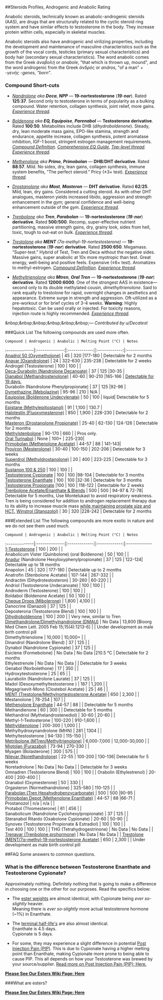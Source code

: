 ##Steroids Profiles, Androgenic and Anabolic Rating

Anabolic steroids, technically known as anabolic-androgenic steroids (AAS), are drugs that are structurally related to the cyclic steroid ring system and have similar effects to testosterone in the body. They increase protein within cells, especially in skeletal muscles. 

Anabolic steroids also have androgenic and virilizing properties, including the development and maintenance of masculine characteristics such as the growth of the vocal cords, testicles (primary sexual characteristics) and body hair (secondary sexual characteristics). The word anabolic comes from the Greek *ἀναβολή* or *anabole*, "that which is thrown up, mound", and the word androgenic from the Greek *ἀνδρός* or *andros*, "of a man" + -*γενής* -*genes*, *“born”*.

### Compound Short-cuts

* [*Nandrolone*](https://www.reddit.com/r/steroids/wiki/deca_durabolin) *aka* ***Deca***, ***NPP*** — **19-nortestosterone** (***19***\-***nor***). Rated **125**:**37**. Second only to testosterone in terms of popularity as a bulking compound. Water retention, collagen synthesis, joint relief, more gains. [*Experience thread*](https://www.reddit.com/r/steroids/comments/8ako42/compound_experience_saturday_nandrolone_deca_npp/)*.*

* [*Boldenone*](https://www.reddit.com/r/steroids/wiki/equipoise) *aka* ***EQ, Equipoise***, ***Parenabol*** — **Testosterone derivative**. Rated **100**:**50**. Metabolites include DHB (*dihydroboldenone*). Steady, dry, lean moderate mass gains, EPO-like stamina, strength and endurance,  appetite increase, collagen synthesis, potent aromatase inhibition, IGF-1 boost, stringent estrogen management requirements. [*Compound Definition*](https://www.reddit.com/r/steroids/wiki/equipoise). [*Comprehensive EQ Guide*](https://www.reddit.com/r/steroids/comments/f493l2/daily_ask_anything_20200215/fhqyyqr/), [*Top-level thread*](https://www.reddit.com/r/steroids/comments/f5aw0b/discussion_eq_equipoise_estrogen_and_ai_effects/)*.* [*Experience thread*](https://www.reddit.com/r/steroids/comments/854ntj/compound_experience_saturday_boldenone_eq/)*.*

* [*Methenolone*](https://www.reddit.com/r/steroids/wiki/primobolan) *aka* ***Primo***, ***Primobolan*** — **DHB**/**DHT derivative**. Rated **88**:**57**.  Mild. No sides, dry, lean gains,  collagen synthesis, immune system benefits, “The perfect steroid.” Pricy (±3× test). [*Experience thread*](https://www.reddit.com/r/steroids/comments/9hzn60/compound_experience_saturday_primo_methenolone/)*.*

* [*Drostanolone*](https://www.reddit.com/r/steroids/wiki/masteron) *aka* ***Mast***, ***Masteron*** — **DHT derivative**. Rated **62**/**25**. Mild, lean, dry gains. Considered a cutting steroid. As with other DHT analogues, masteron yields increased libido, aggression and strength enhancement in the gym; general confidence and well-being enhancement outside of the gym. [*Experience thread*](https://www.reddit.com/r/steroids/comments/9dz2ps/compound_experience_saturday_masteron/)*.*

* [*Trenbolone*](/r/steroids/wiki/trenbolone) *aka* ***Tren***, ***Parabolan*** — **19-nortestosterone** (***19***\-***nor***) **derivative**. Rated **500**/**500**. Recomp, super-effective nutrient partitioning, massive strength gains, dry, grainy look, sides from hell, toxic, tough to out-eat on bulk. [*Experience thread*](https://www.reddit.com/r/steroids/comments/8oboj2/compound_experience_sunday_trenbolone_aka_tren/)*.*

* [*Trestolone*](https://www.reddit.com/r/steroids/comments/fxrzrb/daily_ask_anything_20200409/fmyx6iv) *aka* ***MENT*** *(7α-methyl-19-nortestosterone)* — **19-nortestosterone** (***19***\-***nor***) **derivative**. Rated **2500**:**650**. Megamass. “Super-test.” Hybrid of Test, Tren and Deca without the negative sides. Massive gains, super anabolic at 10x more myotropic than test. Great energy, well-being and positive feels. Expensive (±6× test). Aromatizes to methyl-estrogen. [*Compound Definition*](https://www.reddit.com/r/steroids/comments/fxrzrb/daily_ask_anything_20200409/fmyx6iv). [*Experience thread*](https://www.reddit.com/r/steroids/comments/86t5st/compound_experience_saturday_trestolone_trest_ment/)*.*

* [*Methyltrienolone*](https://www.reddit.com/r/steroids/wiki/compounds/methyltrienolone) *aka* ***Mtren***, ***Oral Tren*** — **19-nortestosterone** (***19***\-***nor***) **derivative**. Rated **12000**:**6000**. One of the strongest AAS in existence—second only to its double methylated cousin, *dimethyltrienolone*. Said to rank equally to trestolone for rapid, overnight changes in aesthetics and appearance. Extreme surge in strength and aggression. Oft-utilized as a pre-workout or for brief cycles of 3-4 weeks. **Warning**: Highly hepatotoxic. Can be used orally or injected. For toxicity reasons, injection route is highly recommended. [*Experience thread*](https://www.reddit.com/r/steroids/comments/9g59y3/compound_experience_saturday_metribolone/)*.*

&amp;nbsp;&amp;nbsp;&amp;nbsp;&amp;nbsp;&amp;nbsp;&amp;nbsp;*— Contributed by u/Decatest*

###Quick List
The following compounds are used more often.

	Compound | Androgenic | Anabolic | Melting Point (°C) | Notes   
:--------------|:--------------:|:-------------:|:-------------:|:-------------   
[Anadrol 50 (Oxymetholone)](/r/steroids/wiki/anadrol) | 45 | 320 |177-180 | Detectable for 2 months   
[Anavar (Oxandrolone)](/r/steroids/wiki/anavar) | 24 | 322-630 | 235-238 | Detectable for 2 weeks   
Androgel (Testosterone) | 100 | 100 | |   
[Deca-Durabolin (Nandrolone Decanoate)](/r/steroids/wiki/deca_durabolin) | 37 | 125 |30-35 |   
[Dianabol (Methandrostenolone)](/r/steroids/wiki/dianabol) | 40-60 | 90-210 |165-166 | [Detectable for 19 days.](http://www.ncbi.nlm.nih.gov/pubmed/16804957)   
Durabolin (Nandrolone Phenylpropionate) | 37 | 125 |92-96 |   
[Dymethazine (Mebolazine)](/r/steroids/wiki/dymethazine) | 95-96 | 210 | N/A |   
[Equipoise (Boldenone Undecylenate)](/r/steroids/wiki/equipoise) | 50 | 100 | liquid| Detectable for 5 months   
[Epistane (Methylepitiostanol)](/r/steroids/wiki/epitiostanol) | 91 | 1,100 | 130.7 |   
[Halotestin (Fluoxymesterone)](/r/steroids/wiki/halotestin) | 850 | 1,900 | 228-230 | Detectable for 2 months   
[Masteron (Drostanolone Propionate)](/r/steroids/wiki/masteron) | 25-40 | 62-130 | 124-126 | Detectable for 2 months   
[Methylstenbolone](http://www.reddit.com/r/steroids/wiki/compounds/methylstenbolone) | 90-170 | 660  | | Pros only.    
[Oral Turinabol](/r/steroids/wiki/turinabol) | None | 100+ | 225-230|   
[Primobolan (Methenolone Acetate)](/r/steroids/wiki/primobolan) | 44-57 | 88 | 141-143|   
[Proviron (Mesterolone)](/r/steroids/wiki/proviron) | 30-40 | 100-150 | 202-206 | Detectable for 3 weeks   
[Superdrol (Methyldrostanolone)](/r/steroids/wiki/gear/methasterone) | 20 | 400 | 223-225 | Detectable for 3 months   
[Sustanon 100 &amp; 250](/r/steroids/wiki/sustanon_250) | 100 | 100 | |   
[Testosterone Cypionate](/r/steroids/wiki/testosterone_cypionate) | 100 | 100 |98-104 | Detectable for 3 months   
[Testosterone Enanthate](/r/steroids/wiki/testosterone_enanthate) | 100 | 100 |32-36 | Detectable for 3 months   
[Testosterone Propionate](/r/steroids/wiki/testosterone_propionate) |100 | 100  | 118-122 | Detectable for 2 weeks   
[Trenbolone Acetate/Enanthate &amp; Blends](/r/steroids/wiki/trenbolone) | 500 | 500 | 94-97 &amp; 72-78| Detectable for 5 months, Use Montelukast to avoid respiratory weakness. Tren is being considered for addition to androgen replacement therapy due to its ability to increase muscle mass [while maintaining prostate size and HCT.](http://www.ncbi.nlm.nih.gov/pubmed/21266670) 
[Winstrol (Stanozolol)](/r/steroids/wiki/winstrol) | 30 | 320 |228-242 | Detectable for 2 months  

###Extended List
The following compounds are more exotic in nature and we do not see them used much.


	Compound | Androgenic | Anabolic | Melting Point (°C) | Notes   
:--------------|:--------------:|:-------------:|:-------------:|:-------------   
[1-Testosterone](/r/steroids/wiki/compounds/dihydroboldenone) | 100 | 200 | |  
Anabolicum Vister (Quinbolone) (oral Boldenone) | 50 | 100 | |     
[Anadur](http://www.reddit.com/r/steroids/wiki/compounds/anadur) (Nandrolone Hexyloxyphenylpropionate) | 37 | 125 | 122-124| Detectable up to 18 months   
Anapolon | 45  | 320  | 177-180 | Detectable up to 2 months   
Anatrofin (Stenbolone Acetate) | 107-144 | 267-332 | |   
Andractim (Dihydrotestosteron) | 30-260 | 60-220 | |   
Andriol (Testosterone Undecanoate) | 100 | 100 | |   
Androderm (Testosterone) | 100 | 100 | |  
Boldabol (Boldenone Acetate) | 50 | 100 | |  
[Cheque Drops (Mibolerone)](/r/steroids/wiki/cheque_drops) | 1,800 | 4,100 | |   
Danocrine (Danazol) | 37 | 125 | |   
Deposterona (Testosterone Blend) | 100 | 100 | |   
[Dihydroboldenone](/r/steroids/wiki/compounds/dihydroboldenone) | 100 | 200 | | Very new, similar to Tren   
[Dimethandrolone/Dimethylnandrolone (DMAU)](https://www.reddit.com/r/steroids/wiki/dimethylnandrolone) | No Data  | 13,600 [Bioorg Med Chem Lett. 2005 Feb 15;15(4):1213-6] | | Under development as male birth control pill   
Dimethyltrienolone | 10,000 | 10,000+ | |   
Dinandrol (Nandrolone Blend) | 37 | 125 | |   
Dynabol (Nandrolone Cypionate) | 37 | 125 | |   
Esiclene (Formebolone) | No Data  | No Data  |210.5 °C | Detectable for 2 months   
Ethylestrenole | No Data  | No Data  | | Detectable for 3 weeks   
Genabol (Norbolethone) | 17 | 350 | |   
Hydroxytestosterone | 25 | 65 | |   
Laurabolin (Nandrolone Laurate) | 37 | 125 | |   
Madol (Desoxymethyltestosterone ) | 187 | 1,200 | |   
Megagrisevit-Mono (Clostebol Acetate) | 25 | 46 | |   
[MENT (Trestolone/Methylnortestosterone Acetate)](https://www.reddit.com/r/steroids/wiki/trestolone) | 650 | 2,300 | |   
Mestanolone | 78-254 | 107 | |   
[Methenolone Enanthate](https://www.reddit.com/r/steroids/wiki/primobolan) | 44-57  | 88  | | Detectable for 5 months   
Methandienone | 60  | 300  | | Detectable for 5 months   
Methandriol (Mythelandrostenediol) | 30-60 | 20-60 | |   
Methyl-1-Testosterone | 100-220 | 910-1,600 | |   
[Methyldienolone](http://www.reddit.com/r/steroids/wiki/compounds/methyldienolone ) | 200-300 | 1,000 | |   
Methylhydroxynandrolone (MHN) | 281 | 1304 | |  
Methyltestosterone | 94-130 | 115-150 | |   
[Metribolone (MTren/Methyltrienolone)](/r/steroids/wiki/compounds/methyltrienolone) | 6,000-7,000 | 12,000-30,000 | |   
[Miotolan (Furazabol)](http://www.reddit.com/r/steroids/wiki/compounds/miotolan) | 73-94 | 270-330 | |   
Myagen (Bolasterone) | 300 | 575 | |   
[Nilevar (Norethandrolone)](/r/steroids/wiki/compounds/nilevar) | 22-55 | 100-200 | 130-136| Detectable for 5 weeks   
Noretadrolone  | No Data  | No Data  | | Detectable for 3 weeks   
Omnadren (Testosterone Blend) | 100 | 100 | |
Orabolin (Ethylestrenol) | 20-400 | 200-400 | |   
Oranabol (Oxymesterone) | 50 | 330 | |   
Orgasteron (Normethandrolone) | 325-580 | 110-125 | |   
[Parabolan (Tren Hexahydrobenzycarbonate)](/r/steroids/wiki/trenbolone) | 500 | 500 |90-95 |   
[Primobolan Depot (Methenolone Enanthate)](https://www.reddit.com/r/steroids/wiki/primobolan) | 44-57 | 88 |66-71 |   
Prostanozol | n/a | n/a | |   
Protabol (Thiomesterone) | 61 | 456 | |   
Sanabolicum (Nandrolone Cyclohexylpropionate) | 37 | 125 | |   
Steranabol Ritardo (Oxabolone Cypionate) | 20-60 | 50-90 | |   
Synovex (Testosterone Propionate &amp; Estradiol) | 100 | 100 | |   
Test 400 | 100 | 100 | |
THG (Tetrahydrogestrinone) | No Data  | No Data  | |   
[Trenavar (Trenbolone prohormone)](http://www.reddit.com/r/steroids/wiki/compounds/trenavar) | No Data  | No Data  | |
[Trestolone (MENT/7α-methyl-19-nortestosterone Acetate)](https://www.reddit.com/r/steroids/wiki/trestolone) | 650 | 2,300 | | Under development as male birth control pill  


##FAQ
Some answers to common questions.

### What is the difference between Testosterone Enanthate and Testosterone Cypionate?

Approximately nothing. Definitely nothing that is going to make a difference in choosing one or the other for our purposes. Read the specifics below:

* The [ester weights](/r/steroids/wiki/compounds/esters#wiki_esters_and_the_active_dose) are almost identical, with Cypionate being *ever so-slightly* heavier.  
Meaning there is *ever so-slightly* more actual testosterone hormone (~1%) in Enanthate.

* The [terminal half-life's](/r/steroids/wiki/compounds/esters#wiki_esters_active_half-life_table) are also almost identical.  
Enanthate is 4.5 days.  
Cypionate is 5 days.

* For some, they may experience a slight difference in potential [Post Injection Pain (PIP)](/r/steroids/wiki/thecycle/injecting#wiki_pip_.28post_injection_pain.29). This is due to Cypionate having a higher melting point than Enanthate, making Cypionate more prone to being able to cause PIP. This all depends on how your Testosterone was brewed by your source/supplier. [Read more on Post Injection Pain (PIP): Here.](/r/steroids/wiki/thecycle/injecting#wiki_pip_.28post_injection_pain.29)

[**Please See Our Esters Wiki Page: Here**](/r/steroids/wiki/compounds/esters)

###What are esters?

[**Please See Our Esters Wiki Page: Here**](/r/steroids/wiki/compounds/esters)